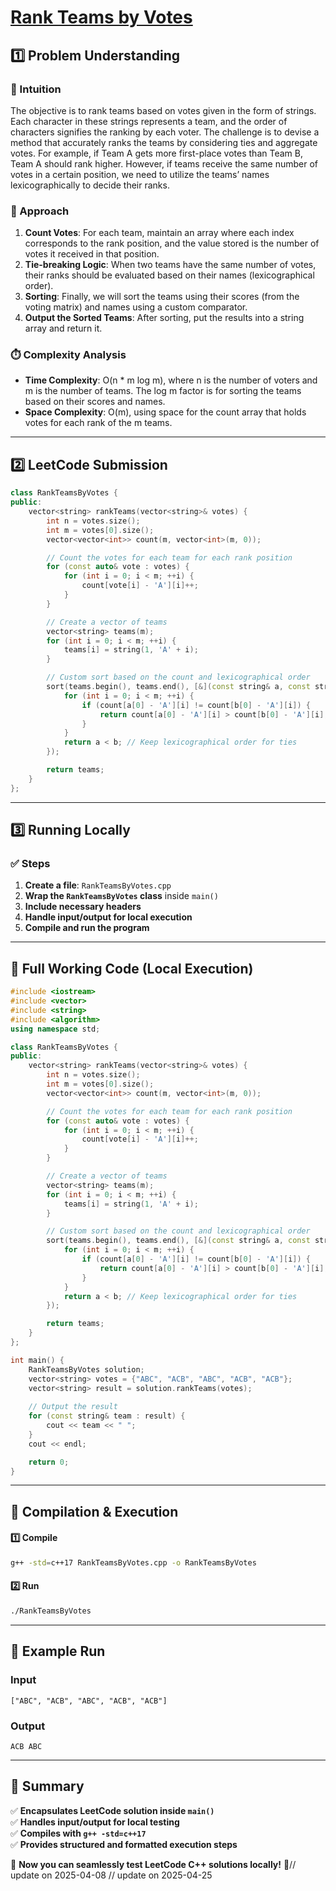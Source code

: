 # **[Rank Teams by Votes](https://leetcode.com/problems/rank-teams-by-votes/description/)**  

## **1️⃣ Problem Understanding**  
### **📌 Intuition**  
The objective is to rank teams based on votes given in the form of strings. Each character in these strings represents a team, and the order of characters signifies the ranking by each voter. The challenge is to devise a method that accurately ranks the teams by considering ties and aggregate votes. For example, if Team A gets more first-place votes than Team B, Team A should rank higher. However, if teams receive the same number of votes in a certain position, we need to utilize the teams’ names lexicographically to decide their ranks.

### **🚀 Approach**  
1. **Count Votes**: For each team, maintain an array where each index corresponds to the rank position, and the value stored is the number of votes it received in that position.
2. **Tie-breaking Logic**: When two teams have the same number of votes, their ranks should be evaluated based on their names (lexicographical order).
3. **Sorting**: Finally, we will sort the teams using their scores (from the voting matrix) and names using a custom comparator.
4. **Output the Sorted Teams**: After sorting, put the results into a string array and return it.

### **⏱️ Complexity Analysis**  
- **Time Complexity**: O(n * m log m), where n is the number of voters and m is the number of teams. The log m factor is for sorting the teams based on their scores and names.
- **Space Complexity**: O(m), using space for the count array that holds votes for each rank of the m teams.

---  

## **2️⃣ LeetCode Submission**  
```cpp
class RankTeamsByVotes {
public:
    vector<string> rankTeams(vector<string>& votes) {
        int n = votes.size();
        int m = votes[0].size();
        vector<vector<int>> count(m, vector<int>(m, 0));

        // Count the votes for each team for each rank position
        for (const auto& vote : votes) {
            for (int i = 0; i < m; ++i) {
                count[vote[i] - 'A'][i]++;
            }
        }

        // Create a vector of teams
        vector<string> teams(m);
        for (int i = 0; i < m; ++i) {
            teams[i] = string(1, 'A' + i);
        }

        // Custom sort based on the count and lexicographical order
        sort(teams.begin(), teams.end(), [&](const string& a, const string& b) {
            for (int i = 0; i < m; ++i) {
                if (count[a[0] - 'A'][i] != count[b[0] - 'A'][i]) {
                    return count[a[0] - 'A'][i] > count[b[0] - 'A'][i];
                }
            }
            return a < b; // Keep lexicographical order for ties
        });

        return teams;
    }
};
```  

---  

## **3️⃣ Running Locally**  
### **✅ Steps**  
1. **Create a file**: `RankTeamsByVotes.cpp`  
2. **Wrap the `RankTeamsByVotes` class** inside `main()`  
3. **Include necessary headers**  
4. **Handle input/output for local execution**  
5. **Compile and run the program**  

---  

## **📝 Full Working Code (Local Execution)**  
```cpp
#include <iostream>
#include <vector>
#include <string>
#include <algorithm>
using namespace std;

class RankTeamsByVotes {
public:
    vector<string> rankTeams(vector<string>& votes) {
        int n = votes.size();
        int m = votes[0].size();
        vector<vector<int>> count(m, vector<int>(m, 0));

        // Count the votes for each team for each rank position
        for (const auto& vote : votes) {
            for (int i = 0; i < m; ++i) {
                count[vote[i] - 'A'][i]++;
            }
        }

        // Create a vector of teams
        vector<string> teams(m);
        for (int i = 0; i < m; ++i) {
            teams[i] = string(1, 'A' + i);
        }

        // Custom sort based on the count and lexicographical order
        sort(teams.begin(), teams.end(), [&](const string& a, const string& b) {
            for (int i = 0; i < m; ++i) {
                if (count[a[0] - 'A'][i] != count[b[0] - 'A'][i]) {
                    return count[a[0] - 'A'][i] > count[b[0] - 'A'][i];
                }
            }
            return a < b; // Keep lexicographical order for ties
        });

        return teams;
    }
};

int main() {
    RankTeamsByVotes solution;
    vector<string> votes = {"ABC", "ACB", "ABC", "ACB", "ACB"};
    vector<string> result = solution.rankTeams(votes);
    
    // Output the result
    for (const string& team : result) {
        cout << team << " ";
    }
    cout << endl;

    return 0;
}
```  

---  

## **🔧 Compilation & Execution**  
#### **1️⃣ Compile**  
```bash
g++ -std=c++17 RankTeamsByVotes.cpp -o RankTeamsByVotes
```  

#### **2️⃣ Run**  
```bash
./RankTeamsByVotes
```  

---  

## **🎯 Example Run**  
### **Input**  
```
["ABC", "ACB", "ABC", "ACB", "ACB"]
```  
### **Output**  
```
ACB ABC 
```  

---  

## **📌 Summary**  
✅ **Encapsulates LeetCode solution inside `main()`**  
✅ **Handles input/output for local testing**  
✅ **Compiles with `g++ -std=c++17`**  
✅ **Provides structured and formatted execution steps**  

🚀 **Now you can seamlessly test LeetCode C++ solutions locally!** 🚀// update on 2025-04-08
// update on 2025-04-25
